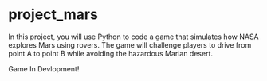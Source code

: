 # project_mars

In this project, you will use Python to code a game that simulates how NASA explores Mars using rovers. The game will challenge players to drive from point A to point B while avoiding the hazardous Marian desert.

Game In Devlopment!
